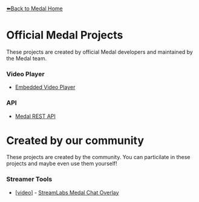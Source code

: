 [⬅️Back to Medal Home](https://medal.tv)

# Official Medal Projects

These projects are created by official Medal developers and maintained by the Medal team.

### Video Player

  * [Embedded Video Player](/player)
  
### API
 
  * [Medal REST API](/api)
  
# Created by our community

These projects are created by the community. You can particilate in these projects and maybe even use them yourself!
  
### Streamer Tools

  * [[video]](https://www.youtube.com/watch?v=q2mIDQ8BcW4) - [StreamLabs Medal Chat Overlay](https://github.com/camalot/chatbot-medaloverlay)

  


